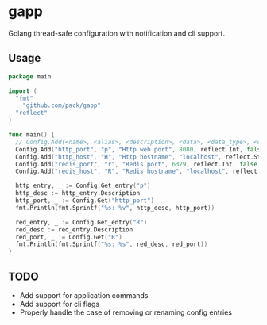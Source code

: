gapp
====

Golang thread-safe configuration with notification and cli support.

Usage
-----

```go
package main

import (
  "fmt"
  . "github.com/pack/gapp"
  "reflect"
)

func main() {
  // Config.Add(<name>, <alias>, <description>, <data>, <data_type>, <cli_param>, <required>)
  Config.Add("http_port", "p", "Http web port", 8080, reflect.Int, false, false)
  Config.Add("http_host", "H", "Http hostname", "localhost", reflect.String, false, false)
  Config.Add("redis_port", "r", "Redis port", 6379, reflect.Int, false, false)
  Config.Add("redis_host", "R", "Redis hostname", "localhost", reflect.String, false, false)

  http_entry, _ := Config.Get_entry("p")
  http_desc := http_entry.Description
  http_port, _ := Config.Get("http_port")
  fmt.Println(fmt.Sprintf("%s: %v", http_desc, http_port))

  red_entry, _ := Config.Get_entry("R")
  red_desc := red_entry.Description
  red_port, _ := Config.Get("R")
  fmt.Println(fmt.Sprintf("%s: %s", red_desc, red_port))
}

```

TODO
----

* Add support for application commands
* Add support for cli flags
* Properly handle the case of removing or renaming config entries

